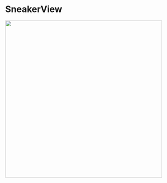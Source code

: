 # SneakerView

<image src="https://user-images.githubusercontent.com/80040232/185769402-15cb23db-eabc-40aa-9bf1-344ab1d13ecf.PNG" width="500">
